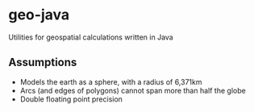 # geo-java
Utilities for geospatial calculations written in Java

## Assumptions
* Models the earth as a sphere, with a radius of 6,371km
* Arcs (and edges of polygons) cannot span more than half the globe
* Double floating point precision